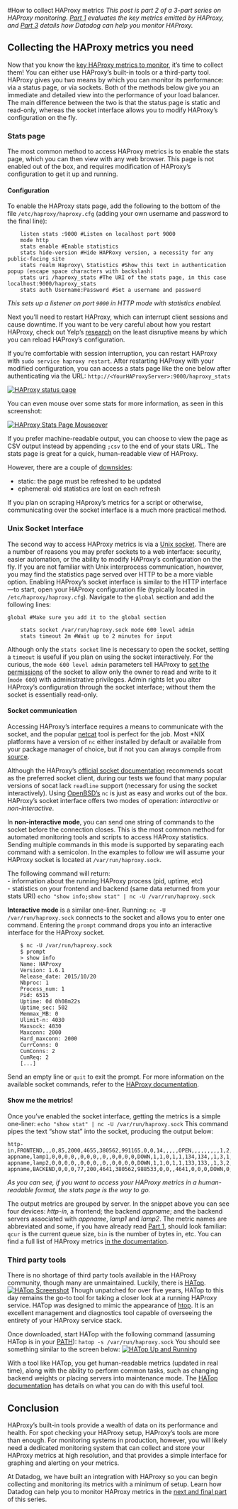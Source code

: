 #How to collect HAProxy metrics
_This post is part 2 of a 3-part series on HAProxy monitoring. [Part 1](http://www.datadoghq.com/blog/monitoring-haproxy-performance-metrics) evaluates the key metrics emitted by HAProxy, and [Part 3](http://www.datadoghq.com/blog/monitor-haproxy-with-datadog) details how Datadog can help you monitor HAProxy._

## Collecting the HAProxy metrics you need

Now that you know the [key HAProxy metrics to monitor](http://www.datadoghq.com/blog/monitoring-haproxy-performance-metrics), it’s time to collect them! You can either use HAProxy’s built-in tools or a third-party tool. HAProxy gives you two means by which you can monitor its performance: via a status page, or via sockets. Both of the methods below give you an immediate and detailed view into the performance of your load balancer. The main difference between the two is that the status page is static and read-only, whereas the socket interface allows you to modify HAProxy’s configuration on the fly.

### Stats page

The most common method to access HAProxy metrics is to enable the stats page, which you can then view with any web browser. This page is not enabled out of the box, and requires modification of HAProxy’s configuration to get it up and running.

#### Configuration

To enable the HAProxy stats page, add the following to the bottom of the file `/etc/haproxy/haproxy.cfg` (adding your own username and password to the final line):

        listen stats :9000 #Listen on localhost port 9000
        mode http
        stats enable #Enable statistics
        stats hide-version #Hide HAPRoxy version, a necessity for any public-facing site
        stats realm Haproxy\ Statistics #Show this text in authentication popup (escape space characters with backslash)
        stats uri /haproxy_stats #The URI of the stats page, in this case localhost:9000/haproxy_stats
        stats auth Username:Password #Set a username and password

_This sets up a listener on port `9000` in HTTP mode with statistics enabled._ 

Next you’ll need to restart HAProxy, which can interrupt client sessions and cause downtime. If you want to be very careful about how you restart HAProxy, check out Yelp’s [research](http://engineeringblog.yelp.com/2015/04/true-zero-downtime-haproxy-reloads.html) on the least disruptive means by which you can reload HAProxy’s configuration. 

If you’re comfortable with session interruption, you can restart HAProxy with `sudo service haproxy restart`. After restarting HAProxy with your modified configuration, you can access a stats page like the one below after authenticating via the URL: `http://<YourHAProxyServer>:9000/haproxy_stats` 

[![HAProxy status page](https://d33tyra1llx9zy.cloudfront.net/blog/images/2015-10-haproxy/haproxy-stats-page.png)](https://d33tyra1llx9zy.cloudfront.net/blog/images/2015-10-haproxy/haproxy-stats-page.png) 

You can even mouse over some stats for more information, as seen in this screenshot: 

[![HAProxy Stats Page Mouseover](https://d33tyra1llx9zy.cloudfront.net/blog/images/2015-10-haproxy/stats-page-mouseover.png)](https://d33tyra1llx9zy.cloudfront.net/blog/images/2015-10-haproxy/stats-page-mouseover.png) 

If you prefer machine-readable output, you can choose to view the page as CSV output instead by appending `;csv` to the end of your stats URL. The stats page is great for a quick, human-readable view of HAProxy. 

However, there are a couple of [downsides](https://www.datadoghq.com/blog/haproxy-monitoring/):  
- static: the page must be refreshed to be updated  
- ephemeral: old statistics are lost on each refresh 

If you plan on scraping HAproxy’s metrics for a script or otherwise, communicating over the socket interface is a much more practical method.

### Unix Socket Interface

The second way to access HAProxy metrics is via a [Unix socket](https://en.wikipedia.org/wiki/Unix_domain_socket). There are a number of reasons you may prefer sockets to a web interface: security, easier automation, or the ability to modify HAProxy’s configuration on the fly. If you are not familiar with Unix interprocess communication, however, you may find the statistics page served over HTTP to be a more viable option. Enabling HAProxy’s socket interface is similar to the HTTP interface—to start, open your HAProxy configuration file (typically located in `/etc/haproxy/haproxy.cfg`). Navigate to the `global` section and add the following lines:

    global #Make sure you add it to the global section

        stats socket /var/run/haproxy.sock mode 600 level admin
        stats timeout 2m #Wait up to 2 minutes for input

Although only the `stats socket` line is necessary to open the socket, setting a `timeout` is useful if you plan on using the socket interactively. For the curious, the `mode 600 level admin` parameters tell HAProxy to [set the permissions](https://en.wikipedia.org/wiki/File_system_permissions#Numeric_notation) of the socket to allow only the owner to read and write to it (`mode 600`) with administrative privileges. Admin rights let you alter HAProxy’s configuration through the socket interface; without them the socket is essentially read-only.

#### Socket communication

Accessing HAProxy’s interface requires a means to communicate with the socket, and the popular [netcat](http://nc110.sourceforge.net/) tool is perfect for the job. Most *NIX platforms have a version of `nc` either installed by default or available from your package manager of choice, but if not you can always compile from [source](http://sourceforge.net/projects/nc110/files/). 

Although the HAProxy’s [official socket documentation](https://cbonte.github.io/haproxy-dconv/configuration-1.5.html#9.2) recommends socat as the preferred socket client, during our tests we found that many popular versions of socat lack `readline` support (necessary for using the socket interactively). Using [OpenBSD’s](https://askubuntu.com/questions/346869/what-are-the-diffrences-between-netcat-traditional-and-netcat-openbsd) `nc` is just as easy and works out of the box. HAProxy’s socket interface offers two modes of operation: _interactive_ or _non-interactive_. 

In **non-interactive mode**, you can send one string of commands to the socket before the connection closes. This is the most common method for automated monitoring tools and scripts to access HAProxy statistics. Sending multiple commands in this mode is supported by separating each command with a semicolon. In the examples to follow we will assume your HAProxy socket is located at `/var/run/haproxy.sock`. 

The following command will return:  
    - information about the running HAProxy process (pid, uptime, etc)   
    - statistics on your frontend and backend (same data returned from your stats URI) `echo "show info;show stat" | nc -U /var/run/haproxy.sock`   

**Interactive mode** is a similar one-liner. Running: `nc -U /var/run/haproxy.sock` connects to the socket and allows you to enter one command. Entering the `prompt` command drops you into an interactive interface for the HAProxy socket.

        $ nc -U /var/run/haproxy.sock
        $ prompt 
        > show info
        Name: HAProxy
        Version: 1.6.1
        Release_date: 2015/10/20
        Nbproc: 1
        Process_num: 1
        Pid: 6515
        Uptime: 0d 0h08m22s
        Uptime_sec: 502
        Memmax_MB: 0
        Ulimit-n: 4030
        Maxsock: 4030
        Maxconn: 2000
        Hard_maxconn: 2000
        CurrConns: 0
        CumConns: 2
        CumReq: 2
        [...]

Send an empty line or `quit` to exit the prompt. For more information on the available socket commands, refer to the [HAProxy documentation](https://cbonte.github.io/haproxy-dconv/configuration-1.5.html#9.2-add%20acl).

#### Show me the metrics!

Once you’ve enabled the socket interface, getting the metrics is a simple one-liner: `echo "show stat" | nc -U /var/run/haproxy.sock` This command pipes the text “show stat” into the socket, producing the output below:

    http-in,FRONTEND,,,0,85,2000,4655,380562,991165,0,0,14,,,,,OPEN,,,,,,,,,1,2,0,,,,0,0,0,3305,,,,0,0,0,14,4641,0,,0,3305,4655,,,0,0,0,0,,,,,,,,
    appname,lamp1,0,0,0,0,,0,0,0,,0,,0,0,0,0,DOWN,1,1,0,1,1,134,134,,1,3,1,,0,,2,0,,0,L4TOUT,,2002,0,0,0,0,0,0,0,,,,0,0,,,,,-1,,,0,0,0,0,
    appname,lamp2,0,0,0,0,,0,0,0,,0,,0,0,0,0,DOWN,1,1,0,1,1,133,133,,1,3,2,,0,,2,0,,0,L4TOUT,,2002,0,0,0,0,0,0,0,,,,0,0,,,,,-1,,,0,0,0,0,
    appname,BACKEND,0,0,0,77,200,4641,380562,988533,0,0,,4641,0,0,0,DOWN,0,0,0,,1,133,133,,1,3,0,,0,,1,0,,3292,,,,0,0,0,0,4641,0,,,,,0,0,0,0,0,0,-1,,,0,0,0,0, 

_As you can see, if you want to access your HAProxy metrics in a human-readable format, the stats page is the way to go._ 

The output metrics are grouped by server. In the snippet above you can see four devices: _http-in_, a frontend; the backend _appname_; and the backend servers associated with _appname_, _lamp1_ and _lamp2_. The metric names are abbreviated and some, if you have already read [Part 1](http://www.datadoghq.com/blog/monitoring-haproxy-performance-metrics), should look familiar: `qcur` is the current queue size, `bin` is the number of bytes in, etc. You can find a full list of HAProxy metrics [in the documentation](https://cbonte.github.io/haproxy-dconv/configuration-1.5.html#9.1).

### Third party tools

There is no shortage of third party tools available in the HAProxy community, though many are unmaintained. Luckily, there is [HATop](http://feurix.org/projects/hatop/). [![HATop Screenshot](https://d33tyra1llx9zy.cloudfront.net/blog/images/2015-10-haproxy/hatop-screen.png)](https://d33tyra1llx9zy.cloudfront.net/blog/images/2015-10-haproxy/hatop-screen.png) Though unpatched for over five years, HATop to this day remains the go-to tool for taking a closer look at a running HAProxy service. HATop was designed to mimic the appearance of [htop](https://en.wikipedia.org/wiki/Htop). It is an excellent management and diagnostics tool capable of overseeing the entirety of your HAProxy service stack. 

Once downloaded, start HATop with the following command (assuming HATop is in your [PATH](https://en.wikipedia.org/wiki/PATH_(variable))): `hatop -s /var/run/haproxy.sock` You should see something similar to the screen below: 
[![HATop Up and Running](https://d33tyra1llx9zy.cloudfront.net/blog/images/2015-10-haproxy/hatop-output.png)](https://d33tyra1llx9zy.cloudfront.net/blog/images/2015-10-haproxy/hatop-output.png) 

With a tool like HATop, you get human-readable metrics (updated in real time), along with the ability to perform common tasks, such as changing backend weights or placing servers into maintenance mode. The [HATop documentation](http://feurix.org/projects/hatop/readme/#) has details on what you can do with this useful tool.

## Conclusion

HAProxy’s built-in tools provide a wealth of data on its performance and health. For spot checking your HAProxy setup, HAProxy’s tools are more than enough. For monitoring systems in production, however, you will likely need a dedicated monitoring system that can collect and store your HAProxy metrics at high resolution, and that provides a simple interface for graphing and alerting on your metrics. 

At Datadog, we have built an integration with HAProxy so you can begin collecting and monitoring its metrics with a minimum of setup. Learn how Datadog can help you to monitor HAProxy metrics in the [next and final part](http://www.datadoghq.com/blog/monitor-haproxy-with-datadog) of this series.
